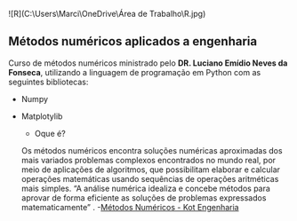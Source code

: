 ![R](C:\Users\Marci\OneDrive\Área de Trabalho\R.jpg)

## 		Métodos numéricos aplicados a engenharia 



Curso de métodos numéricos ministrado pelo **DR. Luciano Emídio Neves da Fonseca**, utilizando a linguagem de programação em Python com as seguintes bibliotecas:

- Numpy

- Matplotylib

  

  - Oque é?

  Os métodos numéricos encontra soluções numéricas aproximadas dos mais variados problemas complexos encontrados no mundo real, por meio de aplicações de algoritmos, que possibilitam elaborar e calcular operações matemáticas usando sequências de operações aritméticas mais simples. “A análise numérica idealiza e concebe métodos para aprovar de forma eficiente as soluções de problemas expressados matematicamente” . -[Métodos Numéricos - Kot Engenharia](https://kotengenharia.com.br/metodos-numericos/)

  

